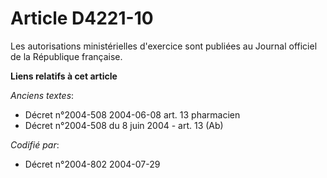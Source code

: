 # Article D4221-10

Les autorisations ministérielles d'exercice sont publiées au Journal officiel de la République française.

**Liens relatifs à cet article**

_Anciens textes_:

  - Décret n°2004-508 2004-06-08 art. 13 pharmacien
  - Décret n°2004-508 du 8 juin 2004 - art. 13 (Ab)

_Codifié par_:

  - Décret n°2004-802 2004-07-29
